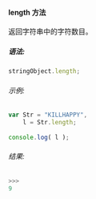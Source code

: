 #### length 方法

  返回字符串中的字符数目。

##### 语法:

  ```javascript
  stringObject.length;
  ```

###### 示例:

  ```javascript
  var Str = "KILLHAPPY",
      l = Str.length;
	  
  console.log( l );
  ```

###### 结果:

  ```javascript
  >>>
  9
  ```
